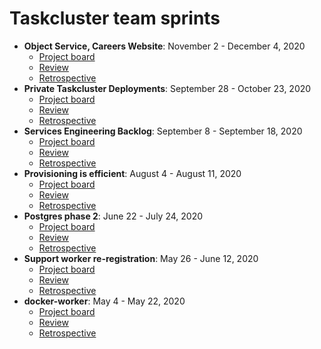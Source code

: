 # Taskcluster team sprints

* **Object Service, Careers Website**: November 2 - December 4, 2020
  * [Project board](https://app.zenhub.com/workspaces/services-engineering-5ed15d37c2d9744af28567dc/board?milestones=Sprint%207%3A%20Object%20Service,%20Careers%20Site%232020-12-04&filterLogic=any&repos=161867312,207857296,199742618,257988948,269405817,210879143,284731663,9521528,294202511)
  * [Review](./20201102-object-service/sprint-review.md)
  * [Retrospective](./20201102-object-service/sprint-retrospective.md)
* **Private Taskcluster Deployments**: September 28 - October 23, 2020
  * [Project board](https://app.zenhub.com/workspaces/services-engineering-5ed15d37c2d9744af28567dc/board?milestones=Sprint%205%3A%20Private%20Taskcluster%20deployments%232020-10-23&repos=161867312,199742618,257988948,269405817,284731663,294202511)
  * [Review](./20200928-private-deployments/sprint-review.md)
  * [Retrospective](./20200928-private-deployments/sprint-retrospective.md)
* **Services Engineering Backlog**: September 8 - September 18, 2020
  * [Project board](https://app.zenhub.com/workspaces/services-engineering-5ed15d37c2d9744af28567dc/board?milestones=Services%20Engineering%20Backlog%232020-09-18&filterLogic=any&repos=161867312,207857296,199742618,257988948,269405817,210879143i)
  * [Review](./20200908-services-engineering-backlog/sprint-review.md)
  * [Retrospective](./20200908-services-engineering-backlog/sprint-retrospective.md)
* **Provisioning is efficient**: August 4 - August 11, 2020
  * [Project board](https://github.com/taskcluster/scrum#workspaces/services-engineering-5ed15d37c2d9744af28567dc/board?milestones=Provisioning%20is%20Efficient%232020-08-21&repos=161867312,269405817)
  * [Review](./20200804-provisioning-is-efficient/sprint-review.md)
  * [Retrospective](./20200804-provisioning-is-efficient/sprint-retrospective.md)
* **Postgres phase 2**: June 22 - July 24, 2020
  * [Project board](https://app.zenhub.com/workspaces/services-engineering-5ed15d37c2d9744af28567dc/board?milestones=Postgres%20Phase%202%232020-07-24&filterLogic=any&repos=161867312,207857296,199742618,257988948,269405817,210879143)
  * [Review](./20200622-postgres-phase2/sprint-review.md)
  * [Retrospective](./20200622-postgres-phase2/sprint-retrospective.md)
* **Support worker re-registration**: May 26 - June 12, 2020
  * [Project board](https://github.com/taskcluster/taskcluster/projects/7)
  * [Review](./20200526-support-worker-reregistration/sprint-review.md)
  * [Retrospective](./20200526-support-worker-reregistration/sprint-retrospective.md)
* **docker-worker**: May 4 - May 22, 2020
  * [Project board](https://github.com/taskcluster/taskcluster/projects/9)
  * [Review](./20200504-docker-worker/sprint-review.md)
  * [Retrospective](./20200504-docker-worker/sprint-retrospective.md)
